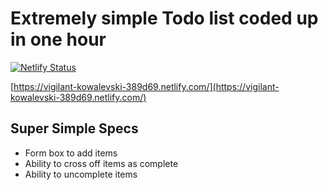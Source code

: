 # **Extremely** simple Todo list coded up in one hour

[![Netlify Status](https://api.netlify.com/api/v1/badges/1ca66aaf-f451-4dd6-bfa3-037f45c34686/deploy-status)](https://app.netlify.com/sites/vigilant-kowalevski-389d69/deploys)

[https://vigilant-kowalevski-389d69.netlify.com/](https://vigilant-kowalevski-389d69.netlify.com/)

## Super Simple Specs

- Form box to add items
- Ability to cross off items as complete
- Ability to uncomplete items
